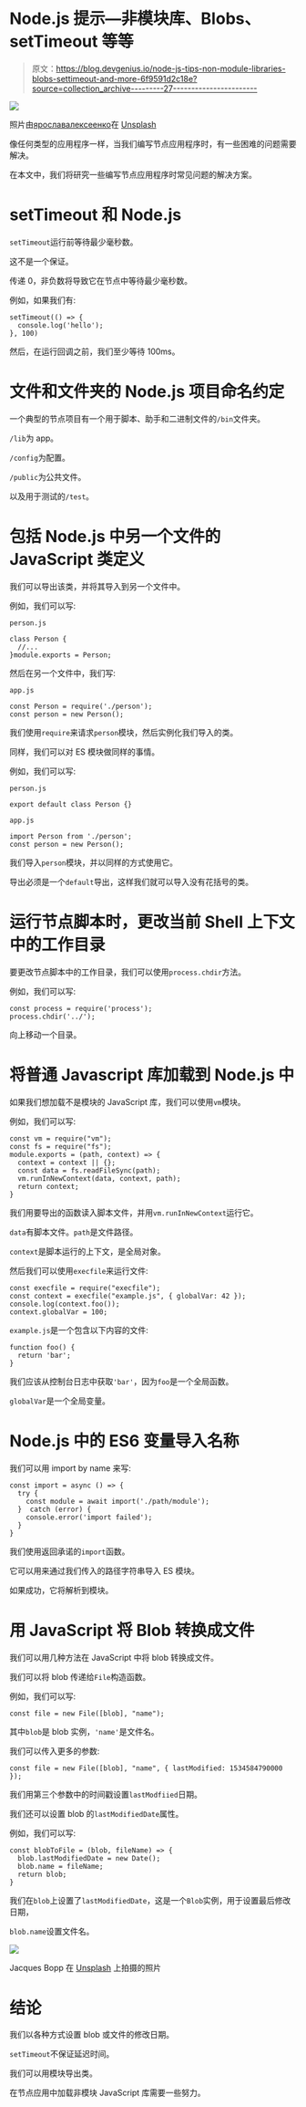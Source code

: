 # Node.js 提示—非模块库、Blobs、setTimeout 等等

> 原文：<https://blog.devgenius.io/node-js-tips-non-module-libraries-blobs-settimeout-and-more-6f9591d2c18e?source=collection_archive---------27----------------------->

![](img/a44fd085ced224f62c7e77696f6275ce.png)

照片由[ярославалексеенко](https://unsplash.com/@webaliser?utm_source=medium&utm_medium=referral)在 [Unsplash](https://unsplash.com?utm_source=medium&utm_medium=referral)

像任何类型的应用程序一样，当我们编写节点应用程序时，有一些困难的问题需要解决。

在本文中，我们将研究一些编写节点应用程序时常见问题的解决方案。

# setTimeout 和 Node.js

`setTimeout`运行前等待最少毫秒数。

这不是一个保证。

传递 0，非负数将导致它在节点中等待最少毫秒数。

例如，如果我们有:

```
setTimeout(() => {
  console.log('hello');
}, 100)
```

然后，在运行回调之前，我们至少等待 100ms。

# 文件和文件夹的 Node.js 项目命名约定

一个典型的节点项目有一个用于脚本、助手和二进制文件的`/bin`文件夹。

`/lib`为 app。

`/config`为配置。

`/public`为公共文件。

以及用于测试的`/test`。

# 包括 Node.js 中另一个文件的 JavaScript 类定义

我们可以导出该类，并将其导入到另一个文件中。

例如，我们可以写:

`person.js`

```
class Person {
  //...
}module.exports = Person;
```

然后在另一个文件中，我们写:

`app.js`

```
const Person = require('./person');
const person = new Person();
```

我们使用`require`来请求`person`模块，然后实例化我们导入的类。

同样，我们可以对 ES 模块做同样的事情。

例如，我们可以写:

`person.js`

```
export default class Person {}
```

`app.js`

```
import Person from './person';
const person = new Person();
```

我们导入`person`模块，并以同样的方式使用它。

导出必须是一个`default`导出，这样我们就可以导入没有花括号的类。

# 运行节点脚本时，更改当前 Shell 上下文中的工作目录

要更改节点脚本中的工作目录，我们可以使用`process.chdir`方法。

例如，我们可以写:

```
const process = require('process');
process.chdir('../');
```

向上移动一个目录。

# 将普通 Javascript 库加载到 Node.js 中

如果我们想加载不是模块的 JavaScript 库，我们可以使用`vm`模块。

例如，我们可以写:

```
const vm = require("vm");
const fs = require("fs");
module.exports = (path, context) => {
  context = context || {};
  const data = fs.readFileSync(path);
  vm.runInNewContext(data, context, path);
  return context;
}
```

我们用要导出的函数读入脚本文件，并用`vm.runInNewContext`运行它。

`data`有脚本文件。`path`是文件路径。

`context`是脚本运行的上下文，是全局对象。

然后我们可以使用`execfile`来运行文件:

```
const execfile = require("execfile");
const context = execfile("example.js", { globalVar: 42 });
console.log(context.foo());
context.globalVar = 100;
```

`example.js`是一个包含以下内容的文件:

```
function foo() {
  return 'bar';
}
```

我们应该从控制台日志中获取`'bar'`，因为`foo`是一个全局函数。

`globalVar`是一个全局变量。

# Node.js 中的 ES6 变量导入名称

我们可以用 import by name 来写:

```
const import = async () => {
  try {
    const module = await import('./path/module');
  }  catch (error) {
    console.error('import failed');
  }
}
```

我们使用返回承诺的`import`函数。

它可以用来通过我们传入的路径字符串导入 ES 模块。

如果成功，它将解析到模块。

# 用 JavaScript 将 Blob 转换成文件

我们可以用几种方法在 JavaScript 中将 blob 转换成文件。

我们可以将 blob 传递给`File`构造函数。

例如，我们可以写:

```
const file = new File([blob], "name");
```

其中`blob`是 blob 实例，`'name'`是文件名。

我们可以传入更多的参数:

```
const file = new File([blob], "name", { lastModified: 1534584790000 });
```

我们用第三个参数中的时间戳设置`lastModfiied`日期。

我们还可以设置 blob 的`lastModifiedDate`属性。

例如，我们可以写:

```
const blobToFile = (blob, fileName) => {
  blob.lastModifiedDate = new Date();
  blob.name = fileName;
  return blob;
}
```

我们在`blob`上设置了`lastModifiedDate`，这是一个`Blob`实例，用于设置最后修改日期，

`blob.name`设置文件名。

![](img/da4f4000ee501cb5b128baa4c782b879.png)

Jacques Bopp 在 [Unsplash](https://unsplash.com?utm_source=medium&utm_medium=referral) 上拍摄的照片

# 结论

我们以各种方式设置 blob 或文件的修改日期。

`setTimeout`不保证延迟时间。

我们可以用模块导出类。

在节点应用中加载非模块 JavaScript 库需要一些努力。